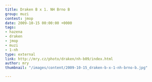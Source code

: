 ```yaml
---
title: Draken B x 1. NH Brno B
group: muzi
contest: jmop
date: 2009-10-15 00:00:00 +0000
tags:
- hazena
- draken
- jmop
- muzi
- 1-nh
type: external
link: http://mry.cz/photo/draken/nh-b09/index.html
author: mry
thumbnail: "/images/content/2009-10-15_draken-b-x-1-nh-brno-b.jpg"

---
```

